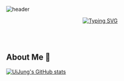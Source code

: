 
![header](https://capsule-render.vercel.app/api?type=speech&color=0:9b59b6,50:fd6e6a,100:f6d365&height=200&section=header&text=Welcome%20To%20UiJung%27s%20GitHub&fontSize=50&fontColor=ffffff&animation=twinkling&frontAlign=68&frontAlignY=36)

<div align="center">
  <a href="https://git.io/typing-svg">
    <img src="https://readme-typing-svg.demolab.com?font=Lobster&color=000000&size=35&pause=1000&center=true&vCenter=true&random=false&width=600&lines=Hello%2C+I'm+UiJung" alt="Typing SVG" />
  </a>
</div>


<br><br>

## About Me 👋

[![UiJung's GitHub stats](https://github-readme-stats.vercel.app/api?username=uijungyang&hide=stars,contribs&count_private=true&show_icons=true&&theme=gruvbox_light)](https://github.com/uijungyang/github-readme-stats)


<!--
**uijungyang/uijungyang** is a ✨ _special_ ✨ repository because its `README.md` (this file) appears on your GitHub profile.

Here are some ideas to get you started:

- 🔭 I’m currently working on ...
- 🌱 I’m currently learning ...
- 👯 I’m looking to collaborate on ...
- 🤔 I’m looking for help with ...
- 💬 Ask me about ...
- 📫 How to reach me: ...
- 😄 Pronouns: ...
- ⚡ Fun fact: ...
-->
